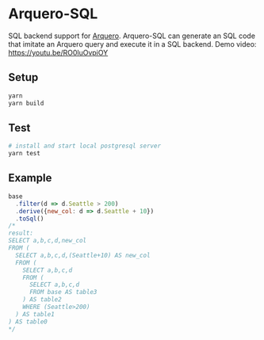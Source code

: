 # Arquero-SQL
SQL backend support for [Arquero](https://github.com/uwdata/arquero).
Arquero-SQL can generate an SQL code that imitate an Arquero query and execute it in a SQL backend.
Demo video: https://youtu.be/RO0luOvpiOY

## Setup
```sh
yarn
yarn build
```

## Test
```sh
# install and start local postgresql server
yarn test
```

## Example
```js
base
  .filter(d => d.Seattle > 200)
  .derive({new_col: d => d.Seattle + 10})
  .toSql()
/*
result:
SELECT a,b,c,d,new_col
FROM (
  SELECT a,b,c,d,(Seattle+10) AS new_col
  FROM (
    SELECT a,b,c,d
    FROM (
      SELECT a,b,c,d
      FROM base AS table3
    ) AS table2
    WHERE (Seattle>200)
  ) AS table1
) AS table0
*/
```
